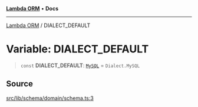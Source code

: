 [**Lambda ORM**](../README.md) • **Docs**

***

[Lambda ORM](../README.md) / DIALECT\_DEFAULT

# Variable: DIALECT\_DEFAULT

> `const` **DIALECT\_DEFAULT**: [`MySQL`](../enumerations/Dialect.md#mysql) = `Dialect.MySQL`

## Source

[src/lib/schema/domain/schema.ts:3](https://github.com/lambda-orm/lambdaorm-base/blob/5d74b344f8322b5f4e53698b0a2759c1bc628a31/src/lib/schema/domain/schema.ts#L3)
